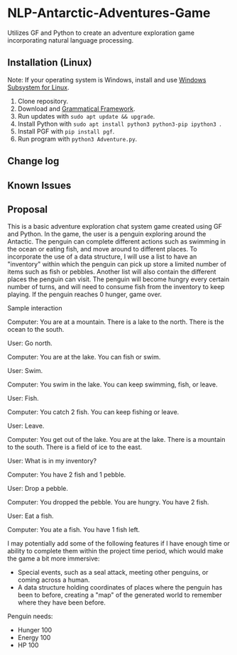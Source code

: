 # NLP-Antarctic-Adventures-Game

Utilizes GF and Python to create an adventure exploration game incorporating natural language processing.

## Installation (Linux)

Note: If your operating system is Windows, install and use [Windows Subsystem for Linux](https://learn.microsoft.com/en-us/windows/wsl/install).

1. Clone repository.
2. Download and [Grammatical Framework](https://www.grammaticalframework.org/download/index-3.11.html).
3. Run updates with `sudo apt update && upgrade`.
4. Install Python with `sudo apt install python3 python3-pip ipython3 `.
5. Install PGF with `pip install pgf`.
6. Run program with `python3 Adventure.py`.

## Change log

## Known Issues

## Proposal

This is a basic adventure exploration chat system game created using GF and Python. In the game, the user is a penguin exploring around the Antactic. The penguin can complete different actions such as swimming in the ocean or eating fish, and move around to different places. To incorporate the use of a data structure, I will use a list to have an "inventory" within which the penguin can pick up store a limited number of items such as fish or pebbles. Another list will also contain the different places the penguin can visit. The penguin will become hungry every certain number of turns, and will need to consume fish from the inventory to keep playing. If the penguin reaches 0 hunger, game over.

Sample interaction

Computer: You are at a mountain. There is a lake to the north. There is the ocean to the south.

User: Go north.

Computer: You are at the lake. You can fish or swim.

User: Swim.

Computer: You swim in the lake. You can keep swimming, fish, or leave.

User: Fish.

Computer: You catch 2 fish. You can keep fishing or leave.

User: Leave.

Computer: You get out of the lake. You are at the lake. There is a mountain to the south. There is a field of ice to the east.

User: What is in my inventory?

Computer: You have 2 fish and 1 pebble.

User: Drop a pebble.

Computer: You dropped the pebble. You are hungry. You have 2 fish.

User: Eat a fish.

Computer: You ate a fish. You have 1 fish left.


I may potentially add some of the following features if I have enough time or ability to complete them within the project time period, which would make the game a bit more immersive:
- Special events, such as a seal attack, meeting other penguins, or coming across a human.
- A data structure holding coordinates of places where the penguin has been to before, creating a "map" of the generated world to remember where they have been before.

Penguin needs:
- Hunger 100
- Energy 100
- HP 100
